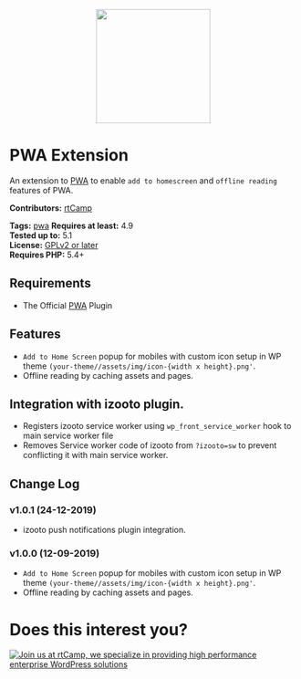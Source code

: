 <p align="center">
<a href="https://rtcamp.com/" target="_blank"><img width="200"src="https://rtcamp.com/wp-content/uploads/2018/04/rtcamp-logo-1.svg"></a>
</p>

# PWA Extension
An extension to [PWA](https://wordpress.org/plugins/pwa/) to enable `add to homescreen` and `offline reading` features of PWA.

**Contributors:** [rtCamp](https://github.com/rtCamp/)

**Tags:** [pwa](https://wordpress.org/plugins/tags/pwa)
**Requires at least:** 4.9  
**Tested up to:** 5.1  
**License:** [GPLv2 or later](http://www.gnu.org/licenses/gpl-2.0.html)  
**Requires PHP:** 5.4+


## Requirements
- The Official [PWA](https://wordpress.org/plugins/pwa/) Plugin

## Features
- `Add to Home Screen` popup for mobiles with custom icon setup in WP theme `(your-theme//assets/img/icon-{width x height}.png'`.
- Offline reading by caching assets and pages.

## Integration with izooto plugin.
- Registers izooto service worker using `wp_front_service_worker` hook to main service worker file
- Removes Service worker code of izooto from `?izooto=sw` to prevent conflicting it with main service worker.

## Change Log

### v1.0.1 (24-12-2019)
* izooto push notifications plugin integration.

### v1.0.0 (12-09-2019)
* `Add to Home Screen` popup for mobiles with custom icon setup in WP theme `(your-theme//assets/img/icon-{width x height}.png'`.
* Offline reading by caching assets and pages.



# Does this interest you?

<a href="https://rtcamp.com/"><img src="https://rtcamp.com/wp-content/uploads/2019/04/github-banner@2x.png" alt="Join us at rtCamp, we specialize in providing high performance enterprise WordPress solutions"></a>

